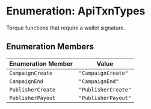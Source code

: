 # Enumeration: ApiTxnTypes

Torque functions that require a wallet signature.

## Enumeration Members

| Enumeration Member | Value |
| ------ | ------ |
| `CampaignCreate` | `"CampaignCreate"` |
| `CampaignEnd` | `"CampaignEnd"` |
| `PublisherCreate` | `"PublisherCreate"` |
| `PublisherPayout` | `"PublisherPayout"` |
